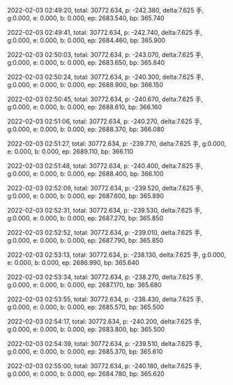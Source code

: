 2022-02-03 02:49:20, total: 30772.634, p: -242.380, delta:7.625 手, g:0.000, e: 0.000, b: 0.000, ep: 2683.540, bp: 365.740

2022-02-03 02:49:41, total: 30772.634, p: -242.740, delta:7.625 手, g:0.000, e: 0.000, b: 0.000, ep: 2684.460, bp: 365.900

2022-02-03 02:50:03, total: 30772.634, p: -243.070, delta:7.625 手, g:0.000, e: 0.000, b: 0.000, ep: 2683.650, bp: 365.840

2022-02-03 02:50:24, total: 30772.634, p: -240.300, delta:7.625 手, g:0.000, e: 0.000, b: 0.000, ep: 2688.900, bp: 366.150

2022-02-03 02:50:45, total: 30772.634, p: -240.670, delta:7.625 手, g:0.000, e: 0.000, b: 0.000, ep: 2688.610, bp: 366.160

2022-02-03 02:51:06, total: 30772.634, p: -240.270, delta:7.625 手, g:0.000, e: 0.000, b: 0.000, ep: 2688.370, bp: 366.080

2022-02-03 02:51:27, total: 30772.634, p: -239.770, delta:7.625 手, g:0.000, e: 0.000, b: 0.000, ep: 2689.110, bp: 366.110

2022-02-03 02:51:48, total: 30772.634, p: -240.400, delta:7.625 手, g:0.000, e: 0.000, b: 0.000, ep: 2688.400, bp: 366.100

2022-02-03 02:52:09, total: 30772.634, p: -239.520, delta:7.625 手, g:0.000, e: 0.000, b: 0.000, ep: 2687.600, bp: 365.890

2022-02-03 02:52:31, total: 30772.634, p: -239.530, delta:7.625 手, g:0.000, e: 0.000, b: 0.000, ep: 2687.270, bp: 365.850

2022-02-03 02:52:52, total: 30772.634, p: -239.010, delta:7.625 手, g:0.000, e: 0.000, b: 0.000, ep: 2687.790, bp: 365.850

2022-02-03 02:53:13, total: 30772.634, p: -238.130, delta:7.625 手, g:0.000, e: 0.000, b: 0.000, ep: 2686.990, bp: 365.640

2022-02-03 02:53:34, total: 30772.634, p: -238.270, delta:7.625 手, g:0.000, e: 0.000, b: 0.000, ep: 2687.170, bp: 365.680

2022-02-03 02:53:55, total: 30772.634, p: -238.430, delta:7.625 手, g:0.000, e: 0.000, b: 0.000, ep: 2685.570, bp: 365.500

2022-02-03 02:54:17, total: 30772.634, p: -240.200, delta:7.625 手, g:0.000, e: 0.000, b: 0.000, ep: 2683.800, bp: 365.500

2022-02-03 02:54:39, total: 30772.634, p: -239.510, delta:7.625 手, g:0.000, e: 0.000, b: 0.000, ep: 2685.370, bp: 365.610

2022-02-03 02:55:00, total: 30772.634, p: -240.180, delta:7.625 手, g:0.000, e: 0.000, b: 0.000, ep: 2684.780, bp: 365.620
